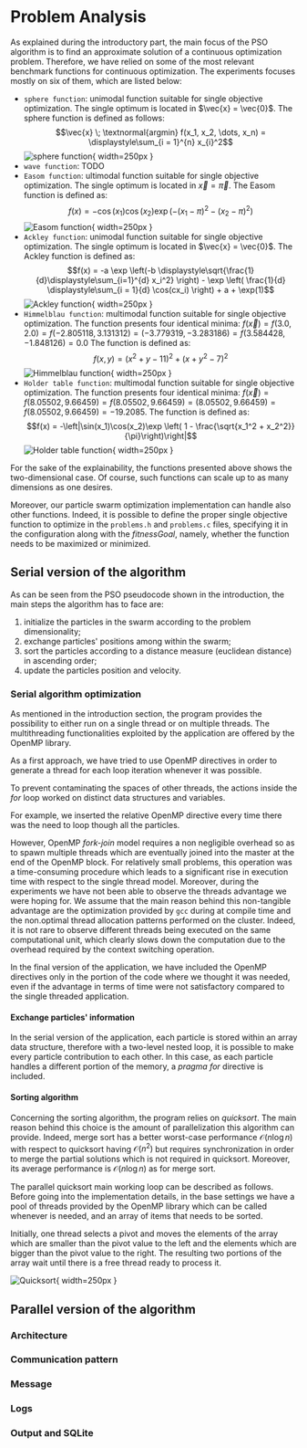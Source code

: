 # Problem Analysis
As explained during the introductory part, the main focus of the PSO algorithm is to find an approximate solution of a continuous optimization problem. Therefore, we have relied on some of the most relevant benchmark functions for continuous optimization. The experiments focuses mostly on six of them, which are listed below:

- `sphere function`: unimodal function suitable for single objective optimization. The single optimum is located in $\vec{x} = \vec{0}$. The sphere function is defined as follows:
$$\vec{x} \; \textnormal{argmin} f(x_1, x_2, \dots, x_n) = \displaystyle\sum_{i = 1}^{n} x_{i}^2$$
![sphere function](./images/sphere_function.jpg){ width=250px }
- `wave function`: TODO
- `Easom function`: ultimodal function suitable for single objective optimization. The single optimum is located in $\vec{x} = \vec{\pi}$. The Easom function is defined as:
$$f(x) = -\cos(x_1)\cos(x_2)\exp(-(x_1 - \pi)^2 - (x_2 - \pi)^2)$$
![Easom function](./images/easom_function.png){ width=250px }
- `Ackley function`: unimodal function suitable for single objective optimization. The single optimum is located in $\vec{x} = \vec{0}$. The Ackley function is defined as:
$$f(x) = -a \exp \left(-b \displaystyle\sqrt{\frac{1}{d}\displaystyle\sum_{i=1}^{d} x_i^2} \right) - \exp \left( \frac{1}{d} \displaystyle\sum_{i = 1}{d} \cos(cx_i) \right) + a + \exp(1)$$
![Ackley function](./images/ackley_function.png){ width=250px }
- `Himmelblau function`: multimodal function suitable for single objective optimization. The function presents four identical minima: $f(\vec{x}) = f(3.0, 2.0) = f(-2.805118, 3.131312) = (-3.779319, -3.283186) = f(3.584428, -1.848126) = 0.0$
The function is defined as:
$$f(x, y) = (x^2 + y - 11)^2 + (x + y^2 - 7)^2$$
![Himmelblau function](./images/himmelblau_function.png){ width=250px }
- `Holder table function`: multimodal function suitable for single objective optimization. The function presents four identical minima: $f(\vec{x}) = f(8.05502, 9.66459) = f(8.05502, 9.66459) = (8.05502, 9.66459) = f(8.05502, 9.66459) = -19.2085$. The function is defined as:
$$f(x) = -\left|\sin(x_1)\cos(x_2)\exp \left( 1 - \frac{\sqrt{x_1^2 + x_2^2}}{\pi}\right)\right|$$
![Holder table function](./images/holder_table_function.jpg){ width=250px }

For the sake of the explainability, the functions presented above shows the two-dimensional case. Of course, such functions can scale up to as many dimensions as one desires.

Moreover, our particle swarm optimization implementation can handle also other functions. Indeed, it is possible to define the proper single objective function to optimize in the `problems.h` and `problems.c` files, specifying it in the configuration along with the *fitnessGoal*, namely, whether the function needs to be maximized or minimized.

## Serial version of the algorithm
As can be seen from the PSO pseudocode shown in the introduction, the main steps the algorithm has to face are:

1. initialize the particles in the swarm according to the problem dimensionality;
2. exchange particles' positions among within the swarm;
3. sort the particles according to a distance measure (euclidean distance) in ascending order;
4. update the particles position and velocity.

### Serial algorithm optimization
As mentioned in the introduction section, the program provides the possibility to either run on a single thread or on multiple threads. The multithreading functionalities exploited by the application are offered by the OpenMP library.

As a first approach, we have tried to use OpenMP directives in order to generate a thread for each loop iteration whenever it was possible.

To prevent contaminating the spaces of other threads, the actions inside the *for* loop worked on distinct data structures and variables.

For example, we inserted the relative OpenMP directive every time there was the need to loop though all the particles.

However, OpenMP *fork-join* model requires a non negligible overhead so as to spawn multiple threads which are eventually joined into the master at the end of the OpenMP block. For relatively small problems, this operation was a time-consuming procedure which leads to a significant rise in execution time with respect to the single thread model. Moreover, during the experiments we have not been able to observe the threads advantage we were hoping for. We assume that the main reason behind this non-tangible advantage are the optimization provided by `gcc` during at compile time and the non.optimal thread allocation patterns performed on the cluster. Indeed, it is not rare to observe different threads being executed on the same computational unit, which clearly slows down the computation due to the overhead required by the context switching operation.

In the final version of the application, we have included the OpenMP directives only in the portion of the code where we thought it was needed, even if the advantage in terms of time were not satisfactory compared to the single threaded application.

#### Exchange particles' information
In the serial version of the application, each particle is stored within an array data structure, therefore with a two-level nested loop, it is possible to make every particle contribution to each other. In this case, as each particle handles a different portion of the memory, a *pragma for* directive is included.

#### Sorting algorithm
Concerning the sorting algorithm, the program relies on *quicksort*. The main reason behind this choice is the amount of parallelization this algorithm can provide. Indeed, merge sort has a better worst-case performance $\mathcal{O}(n \log n)$ with respect to quicksort having $\mathcal{O}(n^2)$ but requires synchronization in order to merge the partial solutions which is not required in quicksort. Moreover, its average performance is $\mathcal{O}(n \log n)$ as for merge sort.

The parallel quicksort main working loop can be described as follows. Before going into the implementation details, in the base settings we have a pool of threads provided by the OpenMP library which can be called whenever is needed, and an array of items that needs to be sorted. 

Initially, one thread selects a pivot and moves the elements of the array which are smaller than the pivot value to the left and the elements which are bigger than the pivot value to the right.
The resulting two portions of the array wait until there is a free thread ready to process it. 

![Quicksort](./images/quicksort.jpeg){ width=250px }

## Parallel version of the algorithm

### Architecture

### Communication pattern

### Message

### Logs

### Output and SQLite